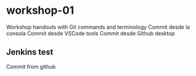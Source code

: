# workshop-01
Workshop handouts with Git commands and terminology
Commit desde la consola
Commit desde VSCode tools
Commit desde Github desktop

## Jenkins test
Commit from github
